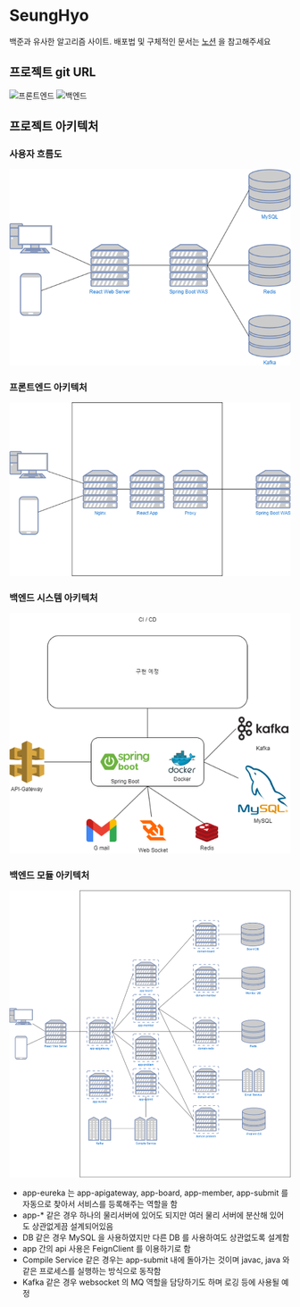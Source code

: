 # SeungHyo

백준과 유사한 알고리즘 사이트. 배포법 및 구체적인 문서는 [노션](https://www.notion.so/19e207e64cbd46e88404da1241ddb7c3?pvs=4) 을 참고해주세요

## 프로젝트 git URL
![프론트엔드](https://github.com/akak4456/SeungHyo-Frontend)
![백엔드](https://github.com/akak4456/SeungHyo-Backend)

## 프로젝트 아키텍처

### 사용자 흐름도
![](./docimg/사용자흐름도.png)

### 프론트엔드 아키텍처
![](./docimg/프론트엔드아키텍처.png)

### 백엔드 시스템 아키텍처
![](./docimg/백엔드시스템아키텍처.png)

### 백엔드 모듈 아키텍처
![](./docimg/백엔드모듈아키텍처.png)
- app-eureka 는 app-apigateway, app-board, app-member, app-submit 를 자동으로 찾아서 서비스를 등록해주는 역할을 함
- app-* 같은 경우 하나의 물리서버에 있어도 되지만 여러 물리 서버에 분산해 있어도 상관없게끔 설계되어있음
- DB 같은 경우 MySQL 을 사용하였지만 다른 DB 를 사용하여도 상관없도록 설계함
- app 간의 api 사용은 FeignClient 를 이용하기로 함
- Compile Service 같은 경우는 app-submit 내에 돌아가는 것이며 javac, java 와 같은 프로세스를 실행하는 방식으로 동작함
- Kafka 같은 경우 websocket 의 MQ 역할을 담당하기도 하며 로깅 등에 사용될 예정